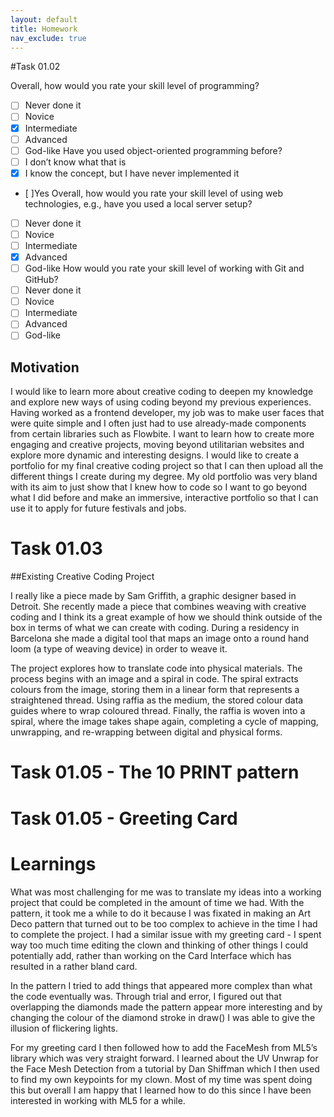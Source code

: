 ```yaml
---
layout: default
title: Homework
nav_exclude: true
---
```


#Task 01.02

Overall, how would you rate your skill level of programming?
- [ ] Never done it
- [ ] Novice
- [x] Intermediate
- [ ] Advanced
- [ ] God-like
Have you used object-oriented programming before?
- [ ] I don’t know what that is
- [x] I know the concept, but I have never implemented it
- [ ]Yes
Overall, how would you rate your skill level of using web technologies, e.g., have you used a local server setup?
- [ ] Never done it
- [ ] Novice
- [ ] Intermediate
- [x] Advanced
- [ ] God-like
How would you rate your skill level of working with Git and GitHub?
- [ ] Never done it
- [ ] Novice
- [ ] Intermediate
- [ ] Advanced
- [ ] God-like

## Motivation

I would like to learn more about creative coding to deepen my knowledge and explore new ways of using coding beyond my previous experiences. Having worked as a frontend developer, my job was to make user faces that were quite simple and I often just had to use already-made components from certain libraries such as Flowbite. I want to learn how to create more engaging and creative projects, moving beyond utilitarian websites and explore more dynamic and interesting designs. I would like to create a portfolio for my final creative coding project so that I can then upload all the different things I create during my degree. My old portfolio was very bland with its aim to just show that I knew how to code so I want to go beyond what I did before and make an immersive, interactive portfolio so that I can use it to apply for future festivals and jobs.

# Task 01.03

##Existing Creative Coding Project

I really like a piece made by Sam Griffith, a graphic designer based in Detroit. She recently made a piece that combines weaving with creative coding and I think its a great example of how we should think outside of the box in terms of what we can create with coding. During a residency in Barcelona she made a digital tool that maps an image onto a round hand loom (a type of weaving device) in order to weave it. 

The project explores how to translate code into physical materials. The process begins with an image and a spiral in code. The spiral extracts colours from the image, storing them in a linear form that represents a straightened thread. Using raffia as the medium, the stored colour data guides where to wrap coloured thread. Finally, the raffia is woven into a spiral, where the image takes shape again, completing a cycle of mapping, unwrapping, and re-wrapping between digital and physical forms.

<!-- [Link to her work](https://timrodenbroeker.de/sam-griffith/) -->

# Task 01.05 - The 10 PRINT pattern

<!-- [My pattern](https://editor.p5js.org/imoleadrews/sketches/Qwy5uF4z8) -->




# Task 01.05 - Greeting Card

<!-- [Greeting Card](https://editor.p5js.org/imoleadrews/sketches/PujEZTfH6) -->




# Learnings

What was most challenging for me was to translate my ideas into a working project that could be completed in the amount of time we had. With the pattern, it took me a while to do it because I was fixated in making an Art Deco pattern that turned out to be too complex to achieve in the time I had to complete the project. I had a similar issue with my greeting card - I spent way too much time editing the clown and thinking of other things I could potentially add, rather than working on the Card Interface which has resulted in a rather bland card. 

In the pattern I tried to add things that appeared more complex than what the code eventually was. Through trial and error, I figured out that overlapping the diamonds made the pattern appear more interesting and by changing the colour of the diamond stroke in draw() I was able to give the illusion of flickering lights. 

For my greeting card I then followed how to add the FaceMesh from ML5’s library which was very straight forward. I learned about the UV Unwrap for the Face Mesh Detection from a  tutorial by Dan Shiffman which I then used to find my own keypoints for my clown. Most of my time was spent doing this but overall I am happy that I learned how to do this since I have been interested in working with ML5 for a while.
